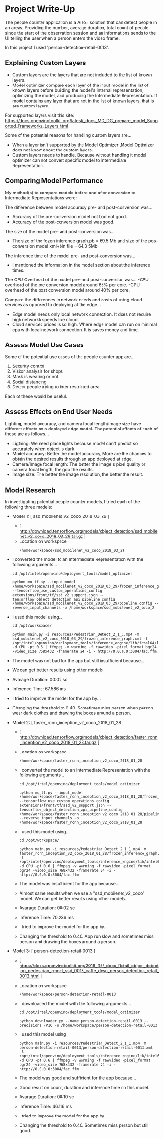 # Project Write-Up

 The people counter application is a Ai IoT solution that can detect people in an areas.
 Providing the number, average duration, total count of people since the start of the observation session and an informations sends to the  UI telling the user when a person enters the video frame.

In this project I used 'person-detection-retail-0013'.


## Explaining Custom Layers
- Custom layers are the layers that are not included to the list of known layers.
- Model optimizer compare each layer of the input model in the list of known layers before building the model's internal representation, optimizing the model, and producing the Intermediate Representation. If model contains any layer that are not in the list of known layers, that is are custom layers.

For supported layers visit this site: https://docs.openvinotoolkit.org/latest/_docs_MO_DG_prepare_model_Supported_Frameworks_Layers.html


Some of the potential reasons for handling custom layers are...

- When a layer isn’t supported by the Model Optimizer ,Model Optimizer does not know about the custom layers.
- Custom layers needs to handle. Because without handling it model optimizer can not convert specific model to Intermediate Representation.



## Comparing Model Performance

My method(s) to compare models before and after conversion to Intermediate Representations
were:

The difference between model accuracy pre- and post-conversion was...
- Accuracy of the pre-conversion model not bad not good.
- Accuracy of the post-conversion model was good.

The size of the model pre- and post-conversion was...
- The size of the fozen inference graph.pb = 69.5 Mb and size of the pos-conversion model xml+bin file = 64.3 5Mb

The inference time of the model pre- and post-conversion was...
- I mentioned the information in the model section about the inference times.

The CPU Overhead of the model pre- and post-conversion was...
-CPU overhead of the pre conversion model around 65% per core.
-CPU overhead of the post conversion model around 40% per core.

Compare the differences in network needs and costs of using cloud services as opposed to deploying at the edge...
- Edge model needs only local network connection. It does not require high networkk speeds like cloud.
- Cloud services prices is so high. Where edge model can run on minimal cpu with local network connection. It is saves money and time.

## Assess Model Use Cases

Some of the potential use cases of the people counter app are...
1. Security control
2. Visitor analysis for shops
3. Mask is wearing or not
4. Social distancing
5. Detect people trying to inter restricted area

Each of these would be useful.

## Assess Effects on End User Needs

Lighting, model accuracy, and camera focal length/image size have different effects on a
deployed edge model. The potential effects of each of these are as follows...

- Ligtning: We need place lights because model can't predict so accurately when object is dark.
- Model accuracy: Better the model accuracy, More are the chances to obtain the desired results through an app deployed at edge.
- Camera/Image focal length: The better the image's pixel quality or camera focal length, the goo the results.
- Image size: The better the image resolution, the better the result. 

## Model Research

In investigating potential people counter models, I tried each of the following three models:

- Model 1: [ ssd_mobilenet_v2_coco_2018_03_29 ]
  - [ http://download.tensorflow.org/models/object_detection/ssd_mobilenet_v2_coco_2018_03_29.tar.gz ]
  - Location on workspace
      ```
    /home/workspace/ssd_mobilenet_v2_coco_2018_03_29
      ```
    
- I converted the model to an Intermediate Representation with the following arguments... 
    ```
    cd /opt/intel/openvino/deployment_tools/model_optimizer
    ```
    ```
    python mo_tf.py --input_model /home/workspace/ssd_mobilenet_v2_coco_2018_03_29/frozen_inference_graph.pb --tensorflow_use_custom_operations_config extensions/front/tf/ssd_v2_support.json --tensorflow_object_detection_api_pipeline_config /home/workspace/ssd_mobilenet_v2_coco_2018_03_29/pipeline.config --reverse_input_channels -o /home/workspace/ssd_mobilenet_v2_coco_2
    ```
- I used this model using...
    ```  
    cd /opt/workspace/
    ``` 
    ```
    python main.py -i resources/Pedestrian_Detect_2_1_1.mp4 -m ssd_mobilenet_v2_coco_2018_03_29/frozen_inference_graph.xml -l /opt/intel/openvino/deployment_tools/inference_engine/lib/intel64/libcpu_extension_sse4.so -d CPU -pt 0.6 | ffmpeg -v warning -f rawvideo -pixel_format bgr24 -video_size 768x432 -framerate 24 -i - http://0.0.0.0:3004/fac.ffm
    ```   

- The model was not bad for the app but still insufficient because...
- We can get better results using other models

- Avarage Duration: 00:02 sc
- Inference Time: 67.586 ms


- I tried to improve the model for the app by...
- Changing the threshold to 0.40. Sometimes miss person when person wear dark clothes and drawing the boxes around a person.

  
  
- Model 2: [ faster_rcnn_inception_v2_coco_2018_01_28 ]
  - [ http://download.tensorflow.org/models/object_detection/faster_rcnn_inception_v2_coco_2018_01_28.tar.gz ]

  - Location on workspace
      ```
    /home/workspace/faster_rcnn_inception_v2_coco_2018_01_28
      ```
 
  - I converted the model to an Intermediate Representation with the following arguments...
    ```
    cd /opt/intel/openvino/deployment_tools/model_optimizer
    ```
    ```
    python mo_tf.py --input_model /home/workspace/faster_rcnn_inception_v2_coco_2018_01_28/frozen_inference_graph.pb --tensorflow_use_custom_operations_config extensions/front/tf/ssd_v2_support.json --tensorflow_object_detection_api_pipeline_config /home/workspace/faster_rcnn_inception_v2_coco_2018_01_28/pipeline.config --reverse_input_channels -o /home/workspace/faster_rcnn_inception_v2_coco_2018_01_28
    ```
  - I used this model using...
    ```  
    cd /opt/workspace/
    ``` 
    ```
    python main.py -i resources/Pedestrian_Detect_2_1_1.mp4 -m faster_rcnn_inception_v2_coco_2018_01_28/frozen_inference_graph.xml -l /opt/intel/openvino/deployment_tools/inference_engine/lib/intel64/libcpu_extension_sse4.so -d CPU -pt 0.6 | ffmpeg -v warning -f rawvideo -pixel_format bgr24 -video_size 768x432 -framerate 24 -i - http://0.0.0.0:3004/fac.ffm

    ```
  - The model was insufficient for the app because...
  - Almost same results when we use a "ssd_mobilenet_v2_coco" model. We can get better results using other models.

  - Avarage Duration: 00:02 sc
  - Inference Time: 70.236 ms


  - I tried to improve the model for the app by...
  - Changing the threshold to 0.40. App run slow and sometimes miss person and drawing the boxes around a person.


- Model 3: [ person-detection-retail-0013 ]
  - [ https://docs.openvinotoolkit.org/2018_R5/_docs_Retail_object_detection_pedestrian_rmnet_ssd_0013_caffe_desc_person_detection_retail_0013.html ]

  - Location on workspace
      ```
    /home/workspace/person-detection-retail-0013
      ```
 
  - I downloaded the model with the following arguments...
    ```
    cd /opt/intel/openvino/deployment_tools/model_optimizer
    ``` 
    ``` 
    python downloader.py --name person-detection-retail-0013 --precisions FP16 -o /home/workspace/person-detection-retail-0013
    ``` 

  - I used this model using
    ``` 
    python main.py -i resources/Pedestrian_Detect_2_1_1.mp4 -m person-detection-retail-0013/person-detection-retail-0013.xml  -l /opt/intel/openvino/deployment_tools/inference_engine/lib/intel64/libcpu_extension_sse4.so -d CPU -pt 0.6 | ffmpeg -v warning -f rawvideo -pixel_format bgr24 -video_size 768x432 -framerate 24 -i - http://0.0.0.0:3004/fac.ffm

    ``` 
  - The model was good and sufficient for the app because...
  - Good result on count, duration and inference time on this model.

  - Avarage Duration: 00:10 sc
  - Inference Time: 46.116 ms

  - I tried to improve the model for the app by...
  - Changing the threshold to 0.40. Sometimes miss person but still good.

